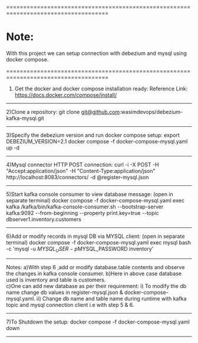 ====================================================================================
# Note:
With this project we can setup connection with debezium and mysql using docker compose.

====================================================================================
1) Get the docker and docker compose installation ready:
Reference Link: https://docs.docker.com/compose/install/  

-----------------------------------------------------------------------------------------
2)Clone a repository:
 git clone git@github.com:wasimdevops/debezium-kafka-mysql.git

-----------------------------------------------------------------------------------------
3)Specify the debezium version and run docker compose setup:
 export DEBEZIUM_VERSION=2.1
 docker compose -f docker-compose-mysql.yaml up -d

-----------------------------------------------------------------------------------------
4)Mysql connector HTTP POST connection:
  curl -i -X POST -H "Accept:application/json" -H  "Content-Type:application/json" http://localhost:8083/connectors/ -d @register-mysql.json

-----------------------------------------------------------------------------------------
5)Start kafka console consumer to view database message: (open in separate terminal)
  docker compose -f docker-compose-mysql.yaml exec kafka /kafka/bin/kafka-console-consumer.sh     --bootstrap-server kafka:9092     --from-beginning     --property print.key=true     --topic dbserver1.inventory.customers

-----------------------------------------------------------------------------------------
6)Add or modify records in mysql DB via MYSQL client: (open in separate terminal)
  docker compose -f docker-compose-mysql.yaml exec mysql bash -c 'mysql -u $MYSQL_USER -p$MYSQL_PASSWORD inventory'

-----------------------------------------------------------------------------------------
Notes:
a)With step 6 ,add or modify database.table contents and observe the changes in kafka console consumer.
b)Here in above case database used is inventory and table is customers.  
c)One can add new database as per their requirement:
  i) To modify the db name change db values in register-mysql.json & docker-compose-mysql.yaml.
 ii) Change db name and table name during runtime with kafka topic and mysql connection client i.e with step 5 & 6.

-----------------------------------------------------------------------------------------
7)To Shutdown the setup:
 docker compose -f docker-compose-mysql.yaml down

-----------------------------------------------------------------------------------------
